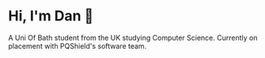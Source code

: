 # Hi, I'm Dan 👋  
A Uni Of Bath student from the UK studying Computer Science. Currently on placement with PQShield's software team. 
